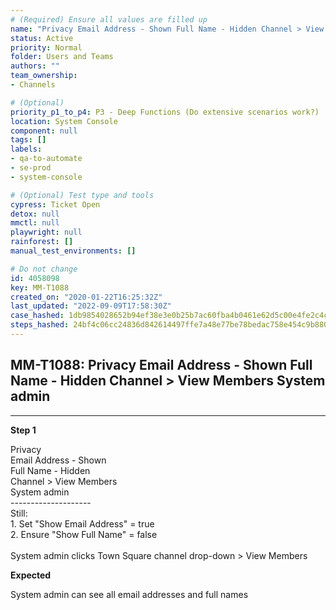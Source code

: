```yaml
---
# (Required) Ensure all values are filled up
name: "Privacy Email Address - Shown Full Name - Hidden Channel > View Members System admin"
status: Active
priority: Normal
folder: Users and Teams
authors: ""
team_ownership: 
- Channels

# (Optional)
priority_p1_to_p4: P3 - Deep Functions (Do extensive scenarios work?)
location: System Console
component: null
tags: []
labels: 
- qa-to-automate
- se-prod
- system-console

# (Optional) Test type and tools
cypress: Ticket Open
detox: null
mmctl: null
playwright: null
rainforest: []
manual_test_environments: []

# Do not change
id: 4058098
key: MM-T1088
created_on: "2020-01-22T16:25:32Z"
last_updated: "2022-09-09T17:58:30Z"
case_hashed: 1db9854028652b94ef38e3e0b25b7ac60fba4b0461e62d5c00e4fe2c4c7dcd899370690b3cfa152afcd75ba07b1f146d
steps_hashed: 24bf4c06cc24836d842614497ffe7a48e77be78bedac758e454c9b88051c6f62e84d2453bc6464a4c713eed90e157679
---
```


<!-- (Auto-generated) Based on frontmatter's "key" and "name" -->

## MM-T1088: Privacy Email Address - Shown Full Name - Hidden Channel > View Members System admin

---

**Step 1**

Privacy\
Email Address - Shown\
Full Name - Hidden\
Channel > View Members\
System admin\
\--------------------\
Still:\
1\. Set "Show Email Address" = true\
2\. Ensure "Show Full Name" = false\
\
System admin clicks Town Square channel drop-down > View Members

**Expected**

System admin can see all email addresses and full names
